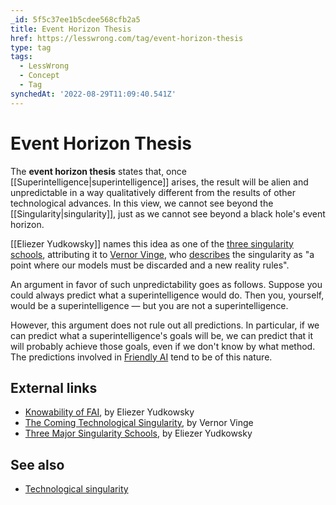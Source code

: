 ```yaml
---
_id: 5f5c37ee1b5cdee568cfb2a5
title: Event Horizon Thesis
href: https://lesswrong.com/tag/event-horizon-thesis
type: tag
tags:
  - LessWrong
  - Concept
  - Tag
synchedAt: '2022-08-29T11:09:40.541Z'
---
```

# Event Horizon Thesis

The **event horizon thesis** states that, once [[Superintelligence|superintelligence]] arises, the result will be alien and unpredictable in a way qualitatively different from the results of other technological advances. In this view, we cannot see beyond the [[Singularity|singularity]], just as we cannot see beyond a black hole's event horizon.

[[Eliezer Yudkowsky]] names this idea as one of the [three singularity schools](http://yudkowsky.net/singularity/schools), attributing it to [Vernor Vinge](https://wiki.lesswrong.com/wiki/Vernor_Vinge), who [describes](http://www-rohan.sdsu.edu/faculty/vinge/misc/singularity.html) the singularity as "a point where our models must be discarded and a new reality rules".

An argument in favor of such unpredictability goes as follows. Suppose you could always predict what a superintelligence would do. Then you, yourself, would be a superintelligence — but you are not a superintelligence.

However, this argument does not rule out all predictions. In particular, if we can predict what a superintelligence's goals will be, we can predict that it will probably achieve those goals, even if we don't know by what method. The predictions involved in [Friendly AI](https://wiki.lesswrong.com/wiki/Friendly_AI) tend to be of this nature.

## External links

*   [Knowability of FAI](http://sl4.org/wiki/KnowabilityOfFAI), by Eliezer Yudkowsky
*   [The Coming Technological Singularity](http://www-rohan.sdsu.edu/faculty/vinge/misc/singularity.html), by Vernor Vinge
*   [Three Major Singularity Schools](http://yudkowsky.net/singularity/schools), by Eliezer Yudkowsky

## See also

*   [Technological singularity](https://wiki.lesswrong.com/wiki/Technological_singularity)